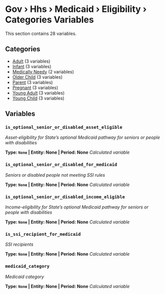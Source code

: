 # Gov › Hhs › Medicaid › Eligibility › Categories Variables

This section contains 28 variables.

## Categories

- [Adult](adult/index.md) (3 variables)
- [Infant](infant/index.md) (3 variables)
- [Medically Needy](medically_needy/index.md) (2 variables)
- [Older Child](older_child/index.md) (3 variables)
- [Parent](parent/index.md) (3 variables)
- [Pregnant](pregnant/index.md) (3 variables)
- [Young Adult](young_adult/index.md) (3 variables)
- [Young Child](young_child/index.md) (3 variables)

## Variables

### `is_optional_senior_or_disabled_asset_eligible`
*Asset-eligibility for State’s optional Medicaid pathway for seniors or people with disabilities*

**Type: `None` | Entity: None | Period: None**
*Calculated variable*

### `is_optional_senior_or_disabled_for_medicaid`
*Seniors or disabled people not meeting SSI rules*

**Type: `None` | Entity: None | Period: None**
*Calculated variable*

### `is_optional_senior_or_disabled_income_eligible`
*Income-eligibility for State’s optional Medicaid pathway for seniors or people with disabilities*

**Type: `None` | Entity: None | Period: None**
*Calculated variable*

### `is_ssi_recipient_for_medicaid`
*SSI recipients*

**Type: `None` | Entity: None | Period: None**
*Calculated variable*

### `medicaid_category`
*Medicaid category*

**Type: `None` | Entity: None | Period: None**
*Calculated variable*
